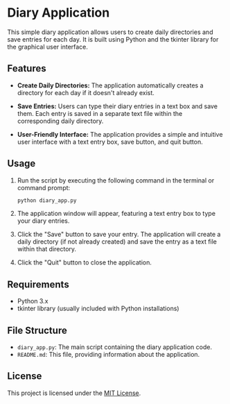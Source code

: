# Diary Application

This simple diary application allows users to create daily directories and save entries for each day. It is built using Python and the tkinter library for the graphical user interface.

## Features

- **Create Daily Directories:** The application automatically creates a directory for each day if it doesn't already exist.

- **Save Entries:** Users can type their diary entries in a text box and save them. Each entry is saved in a separate text file within the corresponding daily directory.

- **User-Friendly Interface:** The application provides a simple and intuitive user interface with a text entry box, save button, and quit button.

## Usage

1. Run the script by executing the following command in the terminal or command prompt:

    ```bash
    python diary_app.py
    ```

2. The application window will appear, featuring a text entry box to type your diary entries.

3. Click the "Save" button to save your entry. The application will create a daily directory (if not already created) and save the entry as a text file within that directory.

4. Click the "Quit" button to close the application.

## Requirements

- Python 3.x
- tkinter library (usually included with Python installations)

## File Structure

- `diary_app.py`: The main script containing the diary application code.
- `README.md`: This file, providing information about the application.

## License

This project is licensed under the [MIT License](LICENSE).
